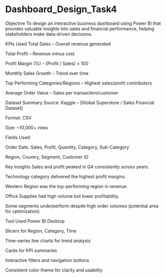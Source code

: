 # Dashboard_Design_Task4

Objective
To design an interactive business dashboard using Power BI that provides valuable insights into sales and financial performance, helping stakeholders make data-driven decisions.

 KPIs Used
Total Sales – Overall revenue generated

Total Profit – Revenue minus cost

Profit Margin (%) – (Profit / Sales) × 100

Monthly Sales Growth – Trend over time

Top Performing Categories/Regions – Highest sales/profit contributors

Average Order Value – Sales per transaction/customer

 Dataset Summary
Source: Kaggle – [Global Superstore / Sales Financial Dataset]

Format: CSV

Size: ~10,000+ rows

Fields Used:

Order Date, Sales, Profit, Quantity, Category, Sub-Category

Region, Country, Segment, Customer ID

 Key Insights
Sales and profit peaked in Q4 consistently across years.

Technology category delivered the highest profit margins.

Western Region was the top-performing region in revenue.

Office Supplies had high volume but lower profitability.

Some segments underperform despite high order volumes (potential area for optimization).

 Tool Used
Power BI Desktop

Slicers for Region, Category, Time

Time-series line charts for trend analysis

Cards for KPI summaries

Interactive filters and navigation buttons

Consistent color theme for clarity and usability
